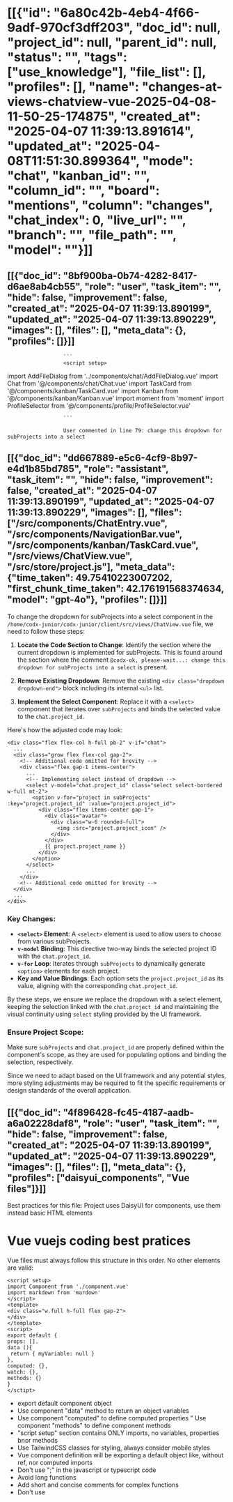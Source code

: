 # [[{"id": "6a80c42b-4eb4-4f66-9adf-970cf3dff203", "doc_id": null, "project_id": null, "parent_id": null, "status": "", "tags": ["use_knowledge"], "file_list": [], "profiles": [], "name": "changes-at-views-chatview-vue-2025-04-08-11-50-25-174875", "created_at": "2025-04-07 11:39:13.891614", "updated_at": "2025-04-08T11:51:30.899364", "mode": "chat", "kanban_id": "", "column_id": "", "board": "mentions", "column": "changes", "chat_index": 0, "live_url": "", "branch": "", "file_path": "", "model": ""}]]
## [[{"doc_id": "8bf900ba-0b74-4282-8417-d6ae8ab4cb55", "role": "user", "task_item": "", "hide": false, "improvement": false, "created_at": "2025-04-07 11:39:13.890199", "updated_at": "2025-04-07 11:39:13.890229", "images": [], "files": [], "meta_data": {}, "profiles": []}]]

                      ```
                      <script setup>
import AddFileDialog from '../components/chat/AddFileDialog.vue'
import Chat from '@/components/chat/Chat.vue'
import TaskCard from '@/components/kanban/TaskCard.vue'
import Kanban from '@/components/kanban/Kanban.vue'
import moment from 'moment'
import ProfileSelector from '@/components/profile/ProfileSelector.vue'
</script>

<template>
  <div class="flex flex-col h-full pb-2" v-if="chat">
    <div class="grow flex gap-2 h-full justify-between">
      <div class="grow flex flex-col gap-2 w-full">
        <div class="flex gap-2 items-center" v-if="!chatMode">
          <div class="flex items-start gap-2 w-full">
            <div class="flex gap-2 items-start">
              <input v-if="editName" type="text" class="input input-xs input-bordered" @keydown.enter.stop="saveChat" @keydown.esc="editName = false" v-model="chat.name" />
              <div class="font-bold flex flex-col" v-else>
                <div class="my-2 text-xs hover:underline click font-bold text-primary" @click="naviageToParent" v-if="parentChat || Kanban">
                  <i class="fa-solid fa-turn-up"></i> {{ parentChat?.name || kanban?.title }} ...
                </div>
                <div class="flex items-center gap-2">
                  <div v-if="chatProfiles.length">
                    <div class="dropdown dropdown-right" v-for="profile in chatProfiles" :key="profile.name">
                      <div tabindex="0" role="button" class="btn btn-xs m-1">
                        <div class="avatar tooltip" :data-tip="profile.name">
                          <div class="ring-primary ring-offset-base-100 w-12 rounded-full ring ring-offset-2">
                            <img :src="profile.avatar" :alt="profile.name" />
                          </div>
                        </div>
                      </div>
                      <ul tabindex="0" class="dropdown-content menu bg-base-300 rounded-box z-50 w-40 p-2 shadow-sm">
                        <li class="text-error" @click="removeProfile(profile)"><a>Remove</a></li>
                      </ul>
                    </div>
                  </div>
                  <button class="btn btn-sm btn-circle tooltip" data-tip="Add profile"
                    @click="onAddProfile" v-else>
                    <i class="fa-solid fa-user-plus"></i>
                  </button>

                  <div class="click text-xs md:text-xl" @click="editName = true">
                    {{ chat.name }}
                  </div>
                </div>
              </div>
            </div>
            <div class="grow"></div>
            <div class="flex flex-col gap-2">
              <div class="flex gap-1 items-center">
                <div class="flex gap-2 p-1 items-center -top-1" v-if="toggleChatOptions">
                  <button class="btn btn-xs" v-if="hiddenCount" @click="showHidden = !showHidden">
                    <div class="flex items-center gap-2" v-if="!showHidden">
                      ({{ hiddenCount }})
                      <i class="fa-solid fa-eye-slash"></i>
                    </div>
                    <span class="text-warning" v-else>
                      <i class="fa-solid fa-eye"></i>
                    </span>
                  </button>
                  <button class="btn btn-xs hover:btn-info hover:text-white" @click="saveChat">
                    <i class="fa-solid fa-floppy-disk"></i>
                  </button>
                  <div class="grow"></div>
                  <div class="dropdown dropdown-end dropdown-bottom">
                    <div tabindex="0" class="btn btn-sm flex items-center indicator">
                      <i class="fa-solid fa-bars"></i>
                    </div>
                    <ul tabindex="0" class="dropdown-content menu bg-base-300 rounded-box z-[1] p-2 w-96 shadow">
                      <li @click="newSubChat()">
                        <a><i class="fa-solid fa-plus"></i> New sub task</a>
                      </li>
                      <li @click="createSubTasks()">
                        <a><i class="fa-solid fa-wand-magic-sparkles"></i> Create sub tasks</a>
                      </li>
                      <li @click="onExport">
                        <a><i class="fa-solid fa-copy"></i> Export</a>
                      </li>
                      <div class="divider" v-if="childrenChats.length"></div>
                      @codx-ok, please-wait...: change this dropdown for subProjects into a select
                      <div class="dropdown dropdown-end">
                        <div tabindex="1" role="button" class="btn btn-sm m-1 flex gap-1 items-center">
                          <div class="avatar">
                            <div class="w-6 rounded-full">
                              <img :src="chatProject.project_icon" />
                            </div>
                          </div>
                          {{ chatProject.project_name }}
                        </div>
                        <ul tabindex="1" class="dropdown-content menu bg-base-300 rounded-box z-50 w-52 p-2 shadow-sm">
                          <li @click="chat.project_id = project.project_id"
                            v-for="project in subProjects" :key="project.project_id">
                            <a>
                              <div class="avatar">
                                <div class="w-6 rounded-full">
                                  <img :src="project.project_icon" />
                                </div>
                              </div>
                              {{ project.project_name }}
                            </a>
                          </li>
                        </ul>
                      </div>
                    </ul>
                  </div>
                </div>
                <div class="md:hidden btn btn-sm" @click="toggleChatOptions = !toggleChatOptions">
                  <i class="fa-solid fa-bars"></i>
                </div>
              </div>
              <div class="flex justify-end items-center">
              </div>
            </div>
          </div>
        </div>
        <div class="flex justify-between">
          <div class="flex gap-2 items-center">
            <div class="text-xs">{{ formattedChatUpdatedDate }}</div>
            <div class="badge badge-sm badge-info flex gap-2" v-for="tag in chat.tags" :key="tag">
              {{ tag }}
              <button class="btn btn-xs btn-ghost" @click="removeTag(tag)">
                x
              </button>
            </div>
            <button class="btn btn-xs" @click="newTag = ''">
              + tag
            </button>
          </div>
          <div class="flex gap-1 justify-end items-center">
          </div>
        </div>
        <div class="w-full overflow-auto" v-if="chatFiles.length">
          <div class="my-2 text-xs">
            <span>
              <i class="fa-solid fa-paperclip"></i>
            </span>
            <a v-for="file in chatFiles" :key="file" :data-tip="file" class="group text-nowrap ml-2 hover:underline hover:bg-base-300 click text-accent" @click="$ui.openFile(file)">
              <span>{{ file.split('/').reverse()[0] }}</span>
              <span class="ml-2 click" @click.stop="onRemoveFile(file)">
                <i class="fa-regular fa-circle-xmark"></i>
              </span>
            </a>
          </div>
        </div>
        <Chat :chatId="chat.id"
          :showHidden="showHidden"
          :childrenChats="childrenChats"
          @refresh-chat="loadChat(chat)"
          @add-file="onAddFile"
          @remove-file="onRemoveFile" 
          @delete-message="onRemoveMessage"
          @delete="confirmDelete = true"
          @save="saveChat" 
          v-if="chat"/>
        <modal v-if="confirmDelete">
          <div class="">
            <h3 class="font-bold text-lg">Confirm Delete</h3>
            <p class="text-error font-bold">Are you sure you want to delete this chat?</p>
            <div class="text-xl p-1">{{ chat.name }}</div>
            <div class="modal-action">
              <button class="btn btn-error" @click="confirmDeleteChat">Delete</button>
              <button class="btn" @click="resetConfirmDelete">Cancel</button>
            </div>
          </div>
        </modal>
        <modal class="modal modal-open" role="dialog" v-if="showFile || addFile !== null">
          <div class="modal-box flex flex-col gap-4 p-4">
            <h3 class="font-bold text-lg" v-if="showFile">
              This file belongs to the task context:
              <div class="font-thin">{{ showFile }}</div>
            </h3>
            <div v-else>
              <input type="text" class="input input-bordered w-full" v-model="addFile" placeholder="Add file to context, full path" />
            </div>
            <div class="flex gap-2 justify-center">
              <button class="btn btn-error" @click="removeFileFromContext" v-if="showFile">
                Remove
              </button>
              <button class="btn btn-primary" @click="addFileToContext" v-else>
                Add
              </button>
              <button class="btn" @click="addFile = showFile = null">
                Close
              </button>
            </div>
          </div>
        </modal>
        <modal v-if="newTag !== null">
          <div class="flex flex-col gap-2">
            <div class="text-xl">New tag</div>
            <select class="select select-sm select-bordered" @change="newTag = $event.target.value">
              <option value="" selected>New</option>
              <option v-for="t in $projects.allTags" :key="t" :value="t">{{t}}</option>
            </select>
            <input type="text" class="input input-sm input-bordered" v-model="newTag" />
            <div class="flex gap-2 justify-end">
              <button class="btn btn-error" @click="newTag = null">
                Cancel
              </button>
              <button class="btn" @click="addNewTag" :disabled="newTag.length === 0">
                Add
              </button>
            </div>
          </div>
        </modal>
        <modal v-if="showSubtaskModal">
          <div class="flex flex-col gap-4 p-4">
            <h3 class="font-bold text-lg">Create New Subtask</h3>
            <input v-model="subtaskName" type="text" class="input input-bordered" placeholder="Subtask Name" />
            <textarea v-model="subtaskDescription" class="textarea textarea-bordered" placeholder="Short Description (optional)" rows="3"></textarea>
            <div class="flex gap-2 justify-end">
              <button class="btn btn-error" @click="cancelSubtask">Cancel</button>
              <button class="btn btn-primary" @click="createSubtask">Create</button>
            </div>
          </div>
        </modal>
        <modal v-if="showSubtasksModal">
          <div class="flex flex-col gap-4 p-4">
            <h3 class="font-bold text-2xl">Split into tasks</h3>
            <div class="tex-xl">Instructions:</div>
            <textarea v-model="createTasksInstructions" class="textarea textarea-bordered" placeholder="Short Description (optional)" rows="3"></textarea>
            <div class="flex gap-2 justify-end">
              <button class="btn btn-error" @click="showSubtasksModal = false">Cancel</button>
              <button class="btn btn-primary" @click="createSubTasks">Create</button>
            </div>
          </div>
        </modal>
      </div>
      <add-file-dialog v-if="addNewFile" @open="onAddFile" @close="addNewFile = false" />
    </div>
    <modal class="max-w-full w-1/3" v-if="showAddProfile" :close="true" @close="showAddProfile = false">
      <ProfileSelector @select="addProfile($event.name)" :project="chatProject" />
    </modal>
  </div>
</template>

<script>
export default {
  props: ['chatMode', 'openChat', 'kanban'],
  data() {
    return {
      showFile: null,
      addFile: null,
      showChatsTree: false,
      editName: false,
      showSettings: false,
      addNewFile: null,
      showHidden: false,
      confirmDelete: false,
      newTag: null,
      toggleChatOptions: false,
      showSubtaskModal: false,
      showSubtasksModal: false,
      subtaskName: '',
      subtaskDescription: '',
      showAddProfile: false,
      createTasksInstructions: ''
    }
  },
  mounted () {
    this.toggleChatOptions = !this.$ui.isMobile
  },
  computed: {
    chatProfiles () {
      const { profiles } = this.$projects
      return profiles.filter(p => this.chat.profiles?.includes(p.name))
    },
    chatModes () {
      return this.$projects.chatModes
    },
    subProjects () {
      return [
        this.$project,
        ...this.$projects.childProjects || [],
        ...this.$projects.projectDependencies || []
      ]
    },
    hiddenCount() {
      return this.chat.messages?.filter(m => m.hide).length
    },
    messages() {
      return this.chat.messages.filter(m => !m.hide || this.showHidden)
    },
    formattedChatUpdatedDate() {
      const updatedAt = this.chat.updated_at
      return moment(updatedAt).isAfter(moment().subtract(7, 'days'))
        ? moment(updatedAt).fromNow()
        : moment(updatedAt).format('YYYY-MM-DD')
    },
    chats() {
      return this.$projects.allChats
    },
    chat() {
      return this.$projects.chats[this.openChat?.id || this.$projects.activeChat.id]
    },
    childrenChats() {
      return this.$storex.projects.allChats.filter(c => c.parent_id === this.chat.id)
        .sort((a, b) => (a.updated_at || a.created_at) > (b.updated_at || b.created_at) ? -1 : 1)
    },
    chatProject() {
      return this.subProjects.find(p => p.project_id === this.chat.project_id) ||
              this.$project
    },
    parentChat () {
      return this.$projects.allChats.find(c => c.id === this.chat.parent_id)
    },
    chatFiles() {
      return [...this.chat.file_list||[], ...this.parentChat?.file_list||[]]
    }
  },
  methods: {
    async saveChat() {
      this.editName = false
      await this.$projects.saveChat(this.chat)
    },
    async confirmDeleteChat() {
      this.confirmDelete = false
      const parent_id = this.chat.parent_id
      await this.$projects.deleteChat(this.chat)
      const parentChat = this.parentChat
      if (parentChat) {
        this.$projects.setActiveChat(parentChat)
      } else {
        this.navigateToChats()
      }
    },
    resetConfirmDelete() {
      this.confirmDelete = false
    },
    async loadChat(chat) {
      await this.$projects.setActiveChat(chat)
      this.showChatsTree = false
    },
    async removeFileFromContext() {
      this.chat.profiles = this.chat.profiles?.filter(f => f !== this.showFile)
      this.onRemoveFile(this.showFile)
      await this.loadChat(this.chat)
      this.showFile = null
    },
    async addFileToContext() {
      this.onAddFile(this.addFile)
      await this.saveChat()
      await this.loadChat(this.chat)
      this.showFile = null
      this.addFile = null
    },
    async onAddFile(file) {
      if (this.chat.file_list?.includes(file)) {
        return
      }
      this.chat.file_list = [...(this.chat.file_list || []), file]
      this.addNewFile = null
      await this.saveChat()
    },
    async onRemoveFile(file) {
      this.chat.file_list = (this.chat.file_list || []).filter(f => f !== file)
      this.addNewFile = null
      await this.saveChat()
    },
    async addProfile(profile) {
      if (!this.chat.profiles?.includes(profile)) {
        this.chat.profiles = [...this.chat.profiles || [], profile]
        await this.saveChat()
      }
      this.showAddProfile = false
    },
    removeProfile(profile) {
      if (this.chat.profiles?.includes(profile.name)) {
        this.chat.profiles = this.chat.profiles.filter(p => p !== profile.name)
        this.saveChat()
      }
    },
    onRemoveMessage(message) {
      const ix = this.chat.messages.findIndex(m => m.doc_id === message.doc_id)
      if (this.chat.mode == 'task' && message.role === "assistant" && ix > 1) {
        this.chat.messages[ix - 1].hide = false
      }
      this.chat.messages = this.chat.messages.filter((_, i) => i !== ix)
      this.saveChat()
    },
    navigateToChats() {
      this.$emit('chats')
    },
    async newSubChat() {
      this.showSubtaskModal = true
    },
    createSubtask() {
      if (this.subtaskName.trim()) {
        this.$emit('sub-task', {
          parent: this.chat,
          name: this.subtaskName,
          description: this.subtaskDescription
        })
        this.resetSubtaskModal()
      }
    },
    cancelSubtask() {
      this.resetSubtaskModal()
    },
    resetSubtaskModal() {
      this.showSubtaskModal = false
      this.subtaskName = ''
      this.subtaskDescription = ''
    },
    addNewTag() {
      this.chat.tags = [...new Set([...this.chat.tags || [], this.newTag])]
      this.newTag = null
      this.saveChat()
    },
    removeTag(tag) {
      this.chat.tags = this.chat.tags.filter(t => t !== tag)
      this.saveChat()
    },
    setChatMode(mode, profile) {
      this.chat.mode = mode
      this.saveChat()
    },
    async createSubTasks() {
      if (this.showSubtasksModal) {
        this.$emit('sub-tasks', { chat: this.chat, instructions: this.createTasksInstructions })
        this.showSubtasksModal = false
      } else {
        this.showSubtasksModal = true
        this.createTasksInstructions = ""
      }
    },
    naviageToParent() {
      if (this.parentChat) {
        this.$emit('chat', this.parentChat)
      } else {
        this.navigateToChats()
      }
    },
    onExport() {
      this.$ui.copyTextToClipboard(JSON.stringify(this.chat, null, 2))
    },
    async onAddProfile() {
      this.showAddProfile = true
    }
  }
}
</script>
                      ```
                      
                      User commented in line 79: change this dropdown for subProjects into a select
                      
## [[{"doc_id": "dd667889-e5c6-4cf9-8b97-e4d1b85bd785", "role": "assistant", "task_item": "", "hide": false, "improvement": false, "created_at": "2025-04-07 11:39:13.890199", "updated_at": "2025-04-07 11:39:13.890229", "images": [], "files": ["/src/components/ChatEntry.vue", "/src/components/NavigationBar.vue", "/src/components/kanban/TaskCard.vue", "/src/views/ChatView.vue", "/src/store/project.js"], "meta_data": {"time_taken": 49.75410223007202, "first_chunk_time_taken": 42.176191568374634, "model": "gpt-4o"}, "profiles": []}]]
To change the dropdown for subProjects into a select component in the `/home/codx-junior/codx-junior/client/src/views/ChatView.vue` file, we need to follow these steps:

1. **Locate the Code Section to Change**:
   Identify the section where the current dropdown is implemented for subProjects. This is found around the section where the comment `@codx-ok, please-wait...: change this dropdown for subProjects into a select` is present.

2. **Remove Existing Dropdown**:
   Remove the existing `<div class="dropdown dropdown-end">` block including its internal `<ul>` list.

3. **Implement the Select Component**:
   Replace it with a `<select>` component that iterates over `subProjects` and binds the selected value to the `chat.project_id`.

Here's how the adjusted code may look:

```vue
<div class="flex flex-col h-full pb-2" v-if="chat">
  ...
  <div class="grow flex flex-col gap-2">
    <!-- Additional code omitted for brevity -->
    <div class="flex gap-1 items-center">
      ...
      <!-- Implementing select instead of dropdown -->
      <select v-model="chat.project_id" class="select select-bordered w-full mt-2">
        <option v-for="project in subProjects" :key="project.project_id" :value="project.project_id">
          <div class="flex items-center gap-1">
            <div class="avatar">
              <div class="w-6 rounded-full">
                <img :src="project.project_icon" />
              </div>
            </div>
            {{ project.project_name }}
          </div>
        </option>
      </select>
      ...
    </div>
    <!-- Additional code omitted for brevity -->
  </div>
  ...
</div>
```

### Key Changes:
- **`<select>` Element**: A `<select>` element is used to allow users to choose from various subProjects.
- **`v-model` Binding**: This directive two-way binds the selected project ID with the `chat.project_id`.
- **`v-for` Loop**: Iterates through `subProjects` to dynamically generate `<option>` elements for each project.
- **Key and Value Bindings**: Each option sets the `project.project_id` as its value, aligning with the corresponding `chat.project_id`.

By these steps, we ensure we replace the dropdown with a select element, keeping the selection linked with the `chat.project_id` and maintaining the visual continuity using `select` styling provided by the UI framework.

### Ensure Project Scope:
Make sure `subProjects` and `chat.project_id` are properly defined within the component's scope, as they are used for populating options and binding the selection, respectively.

Since we need to adapt based on the UI framework and any potential styles, more styling adjustments may be required to fit the specific requirements or design standards of the overall application.
## [[{"doc_id": "4f896428-fc45-4187-aadb-a6a02228daf8", "role": "user", "task_item": "", "hide": false, "improvement": false, "created_at": "2025-04-07 11:39:13.890199", "updated_at": "2025-04-07 11:39:13.890229", "images": [], "files": [], "meta_data": {}, "profiles": ["daisyui_components", "Vue files"]}]]
Best practices for this file:
                  Project uses DaisyUI for components, use them instead basic HTML elements
# Vue vuejs coding best pratices
Vue files must always follow this structure in this order.
No other elements are valid:
```example vue file
<script setup>
import Component from './component.vue'
import markdown from 'mardown'
</script>
<template>
<div class="w.full h-full flex gap-2">
</div>
</template>
<script>
export default {
props: [].
data (){
 return { myVariable: null }
},
computed: {},
watch: {},
methods: {}
}
</sctipt>
```
* export default component object
* Use component "data" method to return an object variables
* Use component "computed" to define computed properties
" Use component "methods" to define component methods 
* "script setup" section contains ONLY imports, no variables, properties bnor methods
* Use TailwindCSS classes for styling, always consider mobile styles
* Vue component definition will be exporting a default object like, without ref, nor computed imports
* Don't use ";" in the javascript or typescript code
* Avoid long functions
* Add short and concise comments for complex functions
* Don't use <style> elements, use TailWindCSS classes
                  
## [[{"doc_id": "4c2abf20-2a64-4a8d-81e2-e5c13a421820", "role": "user", "task_item": "", "hide": false, "improvement": false, "created_at": "2025-04-07 11:39:13.890199", "updated_at": "2025-04-07 11:39:13.890229", "images": [], "files": [], "meta_data": {}, "profiles": []}]]

              Rewrite full file content replacing codx instructions with the minimum changes as possible.
              Return only the file content without any further decoration or comments.
              Do not surround response with '```' marks, just content:
              <script setup>
import AddFileDialog from '../components/chat/AddFileDialog.vue'
import Chat from '@/components/chat/Chat.vue'
import TaskCard from '@/components/kanban/TaskCard.vue'
import Kanban from '@/components/kanban/Kanban.vue'
import moment from 'moment'
import ProfileSelector from '@/components/profile/ProfileSelector.vue'
</script>

<template>
  <div class="flex flex-col h-full pb-2" v-if="chat">
    <div class="grow flex gap-2 h-full justify-between">
      <div class="grow flex flex-col gap-2 w-full">
        <div class="flex gap-2 items-center" v-if="!chatMode">
          <div class="flex items-start gap-2 w-full">
            <div class="flex gap-2 items-start">
              <input v-if="editName" type="text" class="input input-xs input-bordered" @keydown.enter.stop="saveChat" @keydown.esc="editName = false" v-model="chat.name" />
              <div class="font-bold flex flex-col" v-else>
                <div class="my-2 text-xs hover:underline click font-bold text-primary" @click="naviageToParent" v-if="parentChat || Kanban">
                  <i class="fa-solid fa-turn-up"></i> {{ parentChat?.name || kanban?.title }} ...
                </div>
                <div class="flex items-center gap-2">
                  <div v-if="chatProfiles.length">
                    <div class="dropdown dropdown-right" v-for="profile in chatProfiles" :key="profile.name">
                      <div tabindex="0" role="button" class="btn btn-xs m-1">
                        <div class="avatar tooltip" :data-tip="profile.name">
                          <div class="ring-primary ring-offset-base-100 w-12 rounded-full ring ring-offset-2">
                            <img :src="profile.avatar" :alt="profile.name" />
                          </div>
                        </div>
                      </div>
                      <ul tabindex="0" class="dropdown-content menu bg-base-300 rounded-box z-50 w-40 p-2 shadow-sm">
                        <li class="text-error" @click="removeProfile(profile)"><a>Remove</a></li>
                      </ul>
                    </div>
                  </div>
                  <button class="btn btn-sm btn-circle tooltip" data-tip="Add profile"
                    @click="onAddProfile" v-else>
                    <i class="fa-solid fa-user-plus"></i>
                  </button>

                  <div class="click text-xs md:text-xl" @click="editName = true">
                    {{ chat.name }}
                  </div>
                </div>
              </div>
            </div>
            <div class="grow"></div>
            <div class="flex flex-col gap-2">
              <div class="flex gap-1 items-center">
                <div class="flex gap-2 p-1 items-center -top-1" v-if="toggleChatOptions">
                  <button class="btn btn-xs" v-if="hiddenCount" @click="showHidden = !showHidden">
                    <div class="flex items-center gap-2" v-if="!showHidden">
                      ({{ hiddenCount }})
                      <i class="fa-solid fa-eye-slash"></i>
                    </div>
                    <span class="text-warning" v-else>
                      <i class="fa-solid fa-eye"></i>
                    </span>
                  </button>
                  <button class="btn btn-xs hover:btn-info hover:text-white" @click="saveChat">
                    <i class="fa-solid fa-floppy-disk"></i>
                  </button>
                  <div class="grow"></div>
                  <div class="dropdown dropdown-end dropdown-bottom">
                    <div tabindex="0" class="btn btn-sm flex items-center indicator">
                      <i class="fa-solid fa-bars"></i>
                    </div>
                    <ul tabindex="0" class="dropdown-content menu bg-base-300 rounded-box z-[1] p-2 w-96 shadow">
                      <li @click="newSubChat()">
                        <a><i class="fa-solid fa-plus"></i> New sub task</a>
                      </li>
                      <li @click="createSubTasks()">
                        <a><i class="fa-solid fa-wand-magic-sparkles"></i> Create sub tasks</a>
                      </li>
                      <li @click="onExport">
                        <a><i class="fa-solid fa-copy"></i> Export</a>
                      </li>
                      <div class="divider" v-if="childrenChats.length"></div>
                      @codx-ok, please-wait...: change this dropdown for subProjects into a select
                      <div class="dropdown dropdown-end">
                        <div tabindex="1" role="button" class="btn btn-sm m-1 flex gap-1 items-center">
                          <div class="avatar">
                            <div class="w-6 rounded-full">
                              <img :src="chatProject.project_icon" />
                            </div>
                          </div>
                          {{ chatProject.project_name }}
                        </div>
                        <ul tabindex="1" class="dropdown-content menu bg-base-300 rounded-box z-50 w-52 p-2 shadow-sm">
                          <li @click="chat.project_id = project.project_id"
                            v-for="project in subProjects" :key="project.project_id">
                            <a>
                              <div class="avatar">
                                <div class="w-6 rounded-full">
                                  <img :src="project.project_icon" />
                                </div>
                              </div>
                              {{ project.project_name }}
                            </a>
                          </li>
                        </ul>
                      </div>
                    </ul>
                  </div>
                </div>
                <div class="md:hidden btn btn-sm" @click="toggleChatOptions = !toggleChatOptions">
                  <i class="fa-solid fa-bars"></i>
                </div>
              </div>
              <div class="flex justify-end items-center">
              </div>
            </div>
          </div>
        </div>
        <div class="flex justify-between">
          <div class="flex gap-2 items-center">
            <div class="text-xs">{{ formattedChatUpdatedDate }}</div>
            <div class="badge badge-sm badge-info flex gap-2" v-for="tag in chat.tags" :key="tag">
              {{ tag }}
              <button class="btn btn-xs btn-ghost" @click="removeTag(tag)">
                x
              </button>
            </div>
            <button class="btn btn-xs" @click="newTag = ''">
              + tag
            </button>
          </div>
          <div class="flex gap-1 justify-end items-center">
          </div>
        </div>
        <div class="w-full overflow-auto" v-if="chatFiles.length">
          <div class="my-2 text-xs">
            <span>
              <i class="fa-solid fa-paperclip"></i>
            </span>
            <a v-for="file in chatFiles" :key="file" :data-tip="file" class="group text-nowrap ml-2 hover:underline hover:bg-base-300 click text-accent" @click="$ui.openFile(file)">
              <span>{{ file.split('/').reverse()[0] }}</span>
              <span class="ml-2 click" @click.stop="onRemoveFile(file)">
                <i class="fa-regular fa-circle-xmark"></i>
              </span>
            </a>
          </div>
        </div>
        <Chat :chatId="chat.id"
          :showHidden="showHidden"
          :childrenChats="childrenChats"
          @refresh-chat="loadChat(chat)"
          @add-file="onAddFile"
          @remove-file="onRemoveFile" 
          @delete-message="onRemoveMessage"
          @delete="confirmDelete = true"
          @save="saveChat" 
          v-if="chat"/>
        <modal v-if="confirmDelete">
          <div class="">
            <h3 class="font-bold text-lg">Confirm Delete</h3>
            <p class="text-error font-bold">Are you sure you want to delete this chat?</p>
            <div class="text-xl p-1">{{ chat.name }}</div>
            <div class="modal-action">
              <button class="btn btn-error" @click="confirmDeleteChat">Delete</button>
              <button class="btn" @click="resetConfirmDelete">Cancel</button>
            </div>
          </div>
        </modal>
        <modal class="modal modal-open" role="dialog" v-if="showFile || addFile !== null">
          <div class="modal-box flex flex-col gap-4 p-4">
            <h3 class="font-bold text-lg" v-if="showFile">
              This file belongs to the task context:
              <div class="font-thin">{{ showFile }}</div>
            </h3>
            <div v-else>
              <input type="text" class="input input-bordered w-full" v-model="addFile" placeholder="Add file to context, full path" />
            </div>
            <div class="flex gap-2 justify-center">
              <button class="btn btn-error" @click="removeFileFromContext" v-if="showFile">
                Remove
              </button>
              <button class="btn btn-primary" @click="addFileToContext" v-else>
                Add
              </button>
              <button class="btn" @click="addFile = showFile = null">
                Close
              </button>
            </div>
          </div>
        </modal>
        <modal v-if="newTag !== null">
          <div class="flex flex-col gap-2">
            <div class="text-xl">New tag</div>
            <select class="select select-sm select-bordered" @change="newTag = $event.target.value">
              <option value="" selected>New</option>
              <option v-for="t in $projects.allTags" :key="t" :value="t">{{t}}</option>
            </select>
            <input type="text" class="input input-sm input-bordered" v-model="newTag" />
            <div class="flex gap-2 justify-end">
              <button class="btn btn-error" @click="newTag = null">
                Cancel
              </button>
              <button class="btn" @click="addNewTag" :disabled="newTag.length === 0">
                Add
              </button>
            </div>
          </div>
        </modal>
        <modal v-if="showSubtaskModal">
          <div class="flex flex-col gap-4 p-4">
            <h3 class="font-bold text-lg">Create New Subtask</h3>
            <input v-model="subtaskName" type="text" class="input input-bordered" placeholder="Subtask Name" />
            <textarea v-model="subtaskDescription" class="textarea textarea-bordered" placeholder="Short Description (optional)" rows="3"></textarea>
            <div class="flex gap-2 justify-end">
              <button class="btn btn-error" @click="cancelSubtask">Cancel</button>
              <button class="btn btn-primary" @click="createSubtask">Create</button>
            </div>
          </div>
        </modal>
        <modal v-if="showSubtasksModal">
          <div class="flex flex-col gap-4 p-4">
            <h3 class="font-bold text-2xl">Split into tasks</h3>
            <div class="tex-xl">Instructions:</div>
            <textarea v-model="createTasksInstructions" class="textarea textarea-bordered" placeholder="Short Description (optional)" rows="3"></textarea>
            <div class="flex gap-2 justify-end">
              <button class="btn btn-error" @click="showSubtasksModal = false">Cancel</button>
              <button class="btn btn-primary" @click="createSubTasks">Create</button>
            </div>
          </div>
        </modal>
      </div>
      <add-file-dialog v-if="addNewFile" @open="onAddFile" @close="addNewFile = false" />
    </div>
    <modal class="max-w-full w-1/3" v-if="showAddProfile" :close="true" @close="showAddProfile = false">
      <ProfileSelector @select="addProfile($event.name)" :project="chatProject" />
    </modal>
  </div>
</template>

<script>
export default {
  props: ['chatMode', 'openChat', 'kanban'],
  data() {
    return {
      showFile: null,
      addFile: null,
      showChatsTree: false,
      editName: false,
      showSettings: false,
      addNewFile: null,
      showHidden: false,
      confirmDelete: false,
      newTag: null,
      toggleChatOptions: false,
      showSubtaskModal: false,
      showSubtasksModal: false,
      subtaskName: '',
      subtaskDescription: '',
      showAddProfile: false,
      createTasksInstructions: ''
    }
  },
  mounted () {
    this.toggleChatOptions = !this.$ui.isMobile
  },
  computed: {
    chatProfiles () {
      const { profiles } = this.$projects
      return profiles.filter(p => this.chat.profiles?.includes(p.name))
    },
    chatModes () {
      return this.$projects.chatModes
    },
    subProjects () {
      return [
        this.$project,
        ...this.$projects.childProjects || [],
        ...this.$projects.projectDependencies || []
      ]
    },
    hiddenCount() {
      return this.chat.messages?.filter(m => m.hide).length
    },
    messages() {
      return this.chat.messages.filter(m => !m.hide || this.showHidden)
    },
    formattedChatUpdatedDate() {
      const updatedAt = this.chat.updated_at
      return moment(updatedAt).isAfter(moment().subtract(7, 'days'))
        ? moment(updatedAt).fromNow()
        : moment(updatedAt).format('YYYY-MM-DD')
    },
    chats() {
      return this.$projects.allChats
    },
    chat() {
      return this.$projects.chats[this.openChat?.id || this.$projects.activeChat.id]
    },
    childrenChats() {
      return this.$storex.projects.allChats.filter(c => c.parent_id === this.chat.id)
        .sort((a, b) => (a.updated_at || a.created_at) > (b.updated_at || b.created_at) ? -1 : 1)
    },
    chatProject() {
      return this.subProjects.find(p => p.project_id === this.chat.project_id) ||
              this.$project
    },
    parentChat () {
      return this.$projects.allChats.find(c => c.id === this.chat.parent_id)
    },
    chatFiles() {
      return [...this.chat.file_list||[], ...this.parentChat?.file_list||[]]
    }
  },
  methods: {
    async saveChat() {
      this.editName = false
      await this.$projects.saveChat(this.chat)
    },
    async confirmDeleteChat() {
      this.confirmDelete = false
      const parent_id = this.chat.parent_id
      await this.$projects.deleteChat(this.chat)
      const parentChat = this.parentChat
      if (parentChat) {
        this.$projects.setActiveChat(parentChat)
      } else {
        this.navigateToChats()
      }
    },
    resetConfirmDelete() {
      this.confirmDelete = false
    },
    async loadChat(chat) {
      await this.$projects.setActiveChat(chat)
      this.showChatsTree = false
    },
    async removeFileFromContext() {
      this.chat.profiles = this.chat.profiles?.filter(f => f !== this.showFile)
      this.onRemoveFile(this.showFile)
      await this.loadChat(this.chat)
      this.showFile = null
    },
    async addFileToContext() {
      this.onAddFile(this.addFile)
      await this.saveChat()
      await this.loadChat(this.chat)
      this.showFile = null
      this.addFile = null
    },
    async onAddFile(file) {
      if (this.chat.file_list?.includes(file)) {
        return
      }
      this.chat.file_list = [...(this.chat.file_list || []), file]
      this.addNewFile = null
      await this.saveChat()
    },
    async onRemoveFile(file) {
      this.chat.file_list = (this.chat.file_list || []).filter(f => f !== file)
      this.addNewFile = null
      await this.saveChat()
    },
    async addProfile(profile) {
      if (!this.chat.profiles?.includes(profile)) {
        this.chat.profiles = [...this.chat.profiles || [], profile]
        await this.saveChat()
      }
      this.showAddProfile = false
    },
    removeProfile(profile) {
      if (this.chat.profiles?.includes(profile.name)) {
        this.chat.profiles = this.chat.profiles.filter(p => p !== profile.name)
        this.saveChat()
      }
    },
    onRemoveMessage(message) {
      const ix = this.chat.messages.findIndex(m => m.doc_id === message.doc_id)
      if (this.chat.mode == 'task' && message.role === "assistant" && ix > 1) {
        this.chat.messages[ix - 1].hide = false
      }
      this.chat.messages = this.chat.messages.filter((_, i) => i !== ix)
      this.saveChat()
    },
    navigateToChats() {
      this.$emit('chats')
    },
    async newSubChat() {
      this.showSubtaskModal = true
    },
    createSubtask() {
      if (this.subtaskName.trim()) {
        this.$emit('sub-task', {
          parent: this.chat,
          name: this.subtaskName,
          description: this.subtaskDescription
        })
        this.resetSubtaskModal()
      }
    },
    cancelSubtask() {
      this.resetSubtaskModal()
    },
    resetSubtaskModal() {
      this.showSubtaskModal = false
      this.subtaskName = ''
      this.subtaskDescription = ''
    },
    addNewTag() {
      this.chat.tags = [...new Set([...this.chat.tags || [], this.newTag])]
      this.newTag = null
      this.saveChat()
    },
    removeTag(tag) {
      this.chat.tags = this.chat.tags.filter(t => t !== tag)
      this.saveChat()
    },
    setChatMode(mode, profile) {
      this.chat.mode = mode
      this.saveChat()
    },
    async createSubTasks() {
      if (this.showSubtasksModal) {
        this.$emit('sub-tasks', { chat: this.chat, instructions: this.createTasksInstructions })
        this.showSubtasksModal = false
      } else {
        this.showSubtasksModal = true
        this.createTasksInstructions = ""
      }
    },
    naviageToParent() {
      if (this.parentChat) {
        this.$emit('chat', this.parentChat)
      } else {
        this.navigateToChats()
      }
    },
    onExport() {
      this.$ui.copyTextToClipboard(JSON.stringify(this.chat, null, 2))
    },
    async onAddProfile() {
      this.showAddProfile = true
    }
  }
}
</script>
              
## [[{"doc_id": "9a4127a5-86a3-4acf-9750-7fe04103a53b", "role": "assistant", "task_item": "", "hide": false, "improvement": false, "created_at": "2025-04-07 11:39:13.890199", "updated_at": "2025-04-07 11:39:13.890229", "images": [], "files": [], "meta_data": {"time_taken": 65.72380185127258, "first_chunk_time_taken": 33.496946573257446, "model": "gpt-4o"}, "profiles": []}]]
<script setup>
import AddFileDialog from '../components/chat/AddFileDialog.vue'
import Chat from '@/components/chat/Chat.vue'
import TaskCard from '@/components/kanban/TaskCard.vue'
import Kanban from '@/components/kanban/Kanban.vue'
import moment from 'moment'
import ProfileSelector from '@/components/profile/ProfileSelector.vue'
</script>

<template>
  <div class="flex flex-col h-full pb-2" v-if="chat">
    <div class="grow flex gap-2 h-full justify-between">
      <div class="grow flex flex-col gap-2 w-full">
        <div class="flex gap-2 items-center" v-if="!chatMode">
          <div class="flex items-start gap-2 w-full">
            <div class="flex gap-2 items-start">
              <input v-if="editName" type="text" class="input input-xs input-bordered" @keydown.enter.stop="saveChat" @keydown.esc="editName = false" v-model="chat.name" />
              <div class="font-bold flex flex-col" v-else>
                <div class="my-2 text-xs hover:underline click font-bold text-primary" @click="naviageToParent" v-if="parentChat || Kanban">
                  <i class="fa-solid fa-turn-up"></i> {{ parentChat?.name || kanban?.title }} ...
                </div>
                <div class="flex items-center gap-2">
                  <div v-if="chatProfiles.length">
                    <div class="dropdown dropdown-right" v-for="profile in chatProfiles" :key="profile.name">
                      <div tabindex="0" role="button" class="btn btn-xs m-1">
                        <div class="avatar tooltip" :data-tip="profile.name">
                          <div class="ring-primary ring-offset-base-100 w-12 rounded-full ring ring-offset-2">
                            <img :src="profile.avatar" :alt="profile.name" />
                          </div>
                        </div>
                      </div>
                      <ul tabindex="0" class="dropdown-content menu bg-base-300 rounded-box z-50 w-40 p-2 shadow-sm">
                        <li class="text-error" @click="removeProfile(profile)"><a>Remove</a></li>
                      </ul>
                    </div>
                  </div>
                  <button class="btn btn-sm btn-circle tooltip" data-tip="Add profile"
                    @click="onAddProfile" v-else>
                    <i class="fa-solid fa-user-plus"></i>
                  </button>

                  <div class="click text-xs md:text-xl" @click="editName = true">
                    {{ chat.name }}
                  </div>
                </div>
              </div>
            </div>
            <div class="grow"></div>
            <div class="flex flex-col gap-2">
              <div class="flex gap-1 items-center">
                <div class="flex gap-2 p-1 items-center -top-1" v-if="toggleChatOptions">
                  <button class="btn btn-xs" v-if="hiddenCount" @click="showHidden = !showHidden">
                    <div class="flex items-center gap-2" v-if="!showHidden">
                      ({{ hiddenCount }})
                      <i class="fa-solid fa-eye-slash"></i>
                    </div>
                    <span class="text-warning" v-else>
                      <i class="fa-solid fa-eye"></i>
                    </span>
                  </button>
                  <button class="btn btn-xs hover:btn-info hover:text-white" @click="saveChat">
                    <i class="fa-solid fa-floppy-disk"></i>
                  </button>
                  <div class="grow"></div>
                  <div class="dropdown dropdown-end dropdown-bottom">
                    <div tabindex="0" class="btn btn-sm flex items-center indicator">
                      <i class="fa-solid fa-bars"></i>
                    </div>
                    <ul tabindex="0" class="dropdown-content menu bg-base-300 rounded-box z-[1] p-2 w-96 shadow">
                      <li @click="newSubChat()">
                        <a><i class="fa-solid fa-plus"></i> New sub task</a>
                      </li>
                      <li @click="createSubTasks()">
                        <a><i class="fa-solid fa-wand-magic-sparkles"></i> Create sub tasks</a>
                      </li>
                      <li @click="onExport">
                        <a><i class="fa-solid fa-copy"></i> Export</a>
                      </li>
                      <div class="divider" v-if="childrenChats.length"></div>
                      <select v-model="chat.project_id" class="select select-bordered w-full mt-2">
                        <option v-for="project in subProjects" :key="project.project_id" :value="project.project_id">
                          <div class="flex items-center gap-1">
                            <div class="avatar">
                              <div class="w-6 rounded-full">
                                <img :src="project.project_icon" />
                              </div>
                            </div>
                            {{ project.project_name }}
                          </div>
                        </option>
                      </select>
                    </ul>
                  </div>
                </div>
                <div class="md:hidden btn btn-sm" @click="toggleChatOptions = !toggleChatOptions">
                  <i class="fa-solid fa-bars"></i>
                </div>
              </div>
              <div class="flex justify-end items-center">
              </div>
            </div>
          </div>
        </div>
        <div class="flex justify-between">
          <div class="flex gap-2 items-center">
            <div class="text-xs">{{ formattedChatUpdatedDate }}</div>
            <div class="badge badge-sm badge-info flex gap-2" v-for="tag in chat.tags" :key="tag">
              {{ tag }}
              <button class="btn btn-xs btn-ghost" @click="removeTag(tag)">
                x
              </button>
            </div>
            <button class="btn btn-xs" @click="newTag = ''">
              + tag
            </button>
          </div>
          <div class="flex gap-1 justify-end items-center">
          </div>
        </div>
        <div class="w-full overflow-auto" v-if="chatFiles.length">
          <div class="my-2 text-xs">
            <span>
              <i class="fa-solid fa-paperclip"></i>
            </span>
            <a v-for="file in chatFiles" :key="file" :data-tip="file" class="group text-nowrap ml-2 hover:underline hover:bg-base-300 click text-accent" @click="$ui.openFile(file)">
              <span>{{ file.split('/').reverse()[0] }}</span>
              <span class="ml-2 click" @click.stop="onRemoveFile(file)">
                <i class="fa-regular fa-circle-xmark"></i>
              </span>
            </a>
          </div>
        </div>
        <Chat :chatId="chat.id"
          :showHidden="showHidden"
          :childrenChats="childrenChats"
          @refresh-chat="loadChat(chat)"
          @add-file="onAddFile"
          @remove-file="onRemoveFile" 
          @delete-message="onRemoveMessage"
          @delete="confirmDelete = true"
          @save="saveChat" 
          v-if="chat"/>
        <modal v-if="confirmDelete">
          <div class="">
            <h3 class="font-bold text-lg">Confirm Delete</h3>
            <p class="text-error font-bold">Are you sure you want to delete this chat?</p>
            <div class="text-xl p-1">{{ chat.name }}</div>
            <div class="modal-action">
              <button class="btn btn-error" @click="confirmDeleteChat">Delete</button>
              <button class="btn" @click="resetConfirmDelete">Cancel</button>
            </div>
          </div>
        </modal>
        <modal class="modal modal-open" role="dialog" v-if="showFile || addFile !== null">
          <div class="modal-box flex flex-col gap-4 p-4">
            <h3 class="font-bold text-lg" v-if="showFile">
              This file belongs to the task context:
              <div class="font-thin">{{ showFile }}</div>
            </h3>
            <div v-else>
              <input type="text" class="input input-bordered w-full" v-model="addFile" placeholder="Add file to context, full path" />
            </div>
            <div class="flex gap-2 justify-center">
              <button class="btn btn-error" @click="removeFileFromContext" v-if="showFile">
                Remove
              </button>
              <button class="btn btn-primary" @click="addFileToContext" v-else>
                Add
              </button>
              <button class="btn" @click="addFile = showFile = null">
                Close
              </button>
            </div>
          </div>
        </modal>
        <modal v-if="newTag !== null">
          <div class="flex flex-col gap-2">
            <div class="text-xl">New tag</div>
            <select class="select select-sm select-bordered" @change="newTag = $event.target.value">
              <option value="" selected>New</option>
              <option v-for="t in $projects.allTags" :key="t" :value="t">{{t}}</option>
            </select>
            <input type="text" class="input input-sm input-bordered" v-model="newTag" />
            <div class="flex gap-2 justify-end">
              <button class="btn btn-error" @click="newTag = null">
                Cancel
              </button>
              <button class="btn" @click="addNewTag" :disabled="newTag.length === 0">
                Add
              </button>
            </div>
          </div>
        </modal>
        <modal v-if="showSubtaskModal">
          <div class="flex flex-col gap-4 p-4">
            <h3 class="font-bold text-lg">Create New Subtask</h3>
            <input v-model="subtaskName" type="text" class="input input-bordered" placeholder="Subtask Name" />
            <textarea v-model="subtaskDescription" class="textarea textarea-bordered" placeholder="Short Description (optional)" rows="3"></textarea>
            <div class="flex gap-2 justify-end">
              <button class="btn btn-error" @click="cancelSubtask">Cancel</button>
              <button class="btn btn-primary" @click="createSubtask">Create</button>
            </div>
          </div>
        </modal>
        <modal v-if="showSubtasksModal">
          <div class="flex flex-col gap-4 p-4">
            <h3 class="font-bold text-2xl">Split into tasks</h3>
            <div class="tex-xl">Instructions:</div>
            <textarea v-model="createTasksInstructions" class="textarea textarea-bordered" placeholder="Short Description (optional)" rows="3"></textarea>
            <div class="flex gap-2 justify-end">
              <button class="btn btn-error" @click="showSubtasksModal = false">Cancel</button>
              <button class="btn btn-primary" @click="createSubTasks">Create</button>
            </div>
          </div>
        </modal>
      </div>
      <add-file-dialog v-if="addNewFile" @open="onAddFile" @close="addNewFile = false" />
    </div>
    <modal class="max-w-full w-1/3" v-if="showAddProfile" :close="true" @close="showAddProfile = false">
      <ProfileSelector @select="addProfile($event.name)" :project="chatProject" />
    </modal>
  </div>
</template>

<script>
export default {
  props: ['chatMode', 'openChat', 'kanban'],
  data() {
    return {
      showFile: null,
      addFile: null,
      showChatsTree: false,
      editName: false,
      showSettings: false,
      addNewFile: null,
      showHidden: false,
      confirmDelete: false,
      newTag: null,
      toggleChatOptions: false,
      showSubtaskModal: false,
      showSubtasksModal: false,
      subtaskName: '',
      subtaskDescription: '',
      showAddProfile: false,
      createTasksInstructions: ''
    }
  },
  mounted () {
    this.toggleChatOptions = !this.$ui.isMobile
  },
  computed: {
    chatProfiles () {
      const { profiles } = this.$projects
      return profiles.filter(p => this.chat.profiles?.includes(p.name))
    },
    chatModes () {
      return this.$projects.chatModes
    },
    subProjects () {
      return [
        this.$project,
        ...this.$projects.childProjects || [],
        ...this.$projects.projectDependencies || []
      ]
    },
    hiddenCount() {
      return this.chat.messages?.filter(m => m.hide).length
    },
    messages() {
      return this.chat.messages.filter(m => !m.hide || this.showHidden)
    },
    formattedChatUpdatedDate() {
      const updatedAt = this.chat.updated_at
      return moment(updatedAt).isAfter(moment().subtract(7, 'days'))
        ? moment(updatedAt).fromNow()
        : moment(updatedAt).format('YYYY-MM-DD')
    },
    chats() {
      return this.$projects.allChats
    },
    chat() {
      return this.$projects.chats[this.openChat?.id || this.$projects.activeChat.id]
    },
    childrenChats() {
      return this.$storex.projects.allChats.filter(c => c.parent_id === this.chat.id)
        .sort((a, b) => (a.updated_at || a.created_at) > (b.updated_at || b.created_at) ? -1 : 1)
    },
    chatProject() {
      return this.subProjects.find(p => p.project_id === this.chat.project_id) ||
              this.$project
    },
    parentChat () {
      return this.$projects.allChats.find(c => c.id === this.chat.parent_id)
    },
    chatFiles() {
      return [...this.chat.file_list||[], ...this.parentChat?.file_list||[]]
    }
  },
  methods: {
    async saveChat() {
      this.editName = false
      await this.$projects.saveChat(this.chat)
    },
    async confirmDeleteChat() {
      this.confirmDelete = false
      const parent_id = this.chat.parent_id
      await this.$projects.deleteChat(this.chat)
      const parentChat = this.parentChat
      if (parentChat) {
        this.$projects.setActiveChat(parentChat)
      } else {
        this.navigateToChats()
      }
    },
    resetConfirmDelete() {
      this.confirmDelete = false
    },
    async loadChat(chat) {
      await this.$projects.setActiveChat(chat)
      this.showChatsTree = false
    },
    async removeFileFromContext() {
      this.chat.profiles = this.chat.profiles?.filter(f => f !== this.showFile)
      this.onRemoveFile(this.showFile)
      await this.loadChat(this.chat)
      this.showFile = null
    },
    async addFileToContext() {
      this.onAddFile(this.addFile)
      await this.saveChat()
      await this.loadChat(this.chat)
      this.showFile = null
      this.addFile = null
    },
    async onAddFile(file) {
      if (this.chat.file_list?.includes(file)) {
        return
      }
      this.chat.file_list = [...(this.chat.file_list || []), file]
      this.addNewFile = null
      await this.saveChat()
    },
    async onRemoveFile(file) {
      this.chat.file_list = (this.chat.file_list || []).filter(f => f !== file)
      this.addNewFile = null
      await this.saveChat()
    },
    async addProfile(profile) {
      if (!this.chat.profiles?.includes(profile)) {
        this.chat.profiles = [...this.chat.profiles || [], profile]
        await this.saveChat()
      }
      this.showAddProfile = false
    },
    removeProfile(profile) {
      if (this.chat.profiles?.includes(profile.name)) {
        this.chat.profiles = this.chat.profiles.filter(p => p !== profile.name)
        this.saveChat()
      }
    },
    onRemoveMessage(message) {
      const ix = this.chat.messages.findIndex(m => m.doc_id === message.doc_id)
      if (this.chat.mode == 'task' && message.role === "assistant" && ix > 1) {
        this.chat.messages[ix - 1].hide = false
      }
      this.chat.messages = this.chat.messages.filter((_, i) => i !== ix)
      this.saveChat()
    },
    navigateToChats() {
      this.$emit('chats')
    },
    async newSubChat() {
      this.showSubtaskModal = true
    },
    createSubtask() {
      if (this.subtaskName.trim()) {
        this.$emit('sub-task', {
          parent: this.chat,
          name: this.subtaskName,
          description: this.subtaskDescription
        })
        this.resetSubtaskModal()
      }
    },
    cancelSubtask() {
      this.resetSubtaskModal()
    },
    resetSubtaskModal() {
      this.showSubtaskModal = false
      this.subtaskName = ''
      this.subtaskDescription = ''
    },
    addNewTag() {
      this.chat.tags = [...new Set([...this.chat.tags || [], this.newTag])]
      this.newTag = null
      this.saveChat()
    },
    removeTag(tag) {
      this.chat.tags = this.chat.tags.filter(t => t !== tag)
      this.saveChat()
    },
    setChatMode(mode, profile) {
      this.chat.mode = mode
      this.saveChat()
    },
    async createSubTasks() {
      if (this.showSubtasksModal) {
        this.$emit('sub-tasks', { chat: this.chat, instructions: this.createTasksInstructions })
        this.showSubtasksModal = false
      } else {
        this.showSubtasksModal = true
        this.createTasksInstructions = ""
      }
    },
    naviageToParent() {
      if (this.parentChat) {
        this.$emit('chat', this.parentChat)
      } else {
        this.navigateToChats()
      }
    },
    onExport() {
      this.$ui.copyTextToClipboard(JSON.stringify(this.chat, null, 2))
    },
    async onAddProfile() {
      this.showAddProfile = true
    }
  }
}
</script>